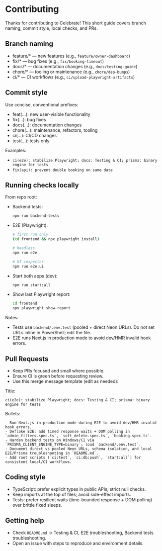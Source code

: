 # Contributing

Thanks for contributing to Celebrate! This short guide covers branch naming, commit style, local checks, and PRs.

## Branch naming

- feature/* — new features (e.g., `feature/owner-dashboard`)
- fix/* — bug fixes (e.g., `fix/booking-timeout`)
- docs/* — documentation changes (e.g., `docs/testing-guide`)
- chore/* — tooling or maintenance (e.g., `chore/dep-bumps`)
- ci/* — CI workflows (e.g., `ci/upload-playwright-artifacts`)

## Commit style

Use concise, conventional prefixes:

- feat(...): new user-visible functionality
- fix(...): bug fixes
- docs(...): documentation changes
- chore(...): maintenance, refactors, tooling
- ci(...): CI/CD changes
- test(...): tests only

Examples:

- `ci(e2e): stabilize Playwright; docs: Testing & CI; prisma: binary engine for tests`
- `fix(api): prevent double booking on same date`

## Running checks locally

From repo root:

- Backend tests:
  ```bash
  npm run backend-tests
  ```
- E2E (Playwright):
  ```bash
  # first run only
  (cd frontend && npx playwright install)

  # headless
  npm run e2e

  # UI inspector
  npm run e2e:ui
  ```
- Start both apps (dev):
  ```bash
  npm run start:all
  ```
- Show last Playwright report:
  ```bash
  cd frontend
  npx playwright show-report
  ```

Notes:
- Tests use `backend/.env.test` (pooled + direct Neon URLs). Do not set URLs inline in PowerShell; edit the file.
- E2E runs Next.js in production mode to avoid dev/HMR invalid hook errors.

## Pull Requests

- Keep PRs focused and small where possible.
- Ensure CI is green before requesting review.
- Use this merge message template (edit as needed):

Title:
```
ci(e2e): stabilize Playwright; docs: Testing & CI; prisma: binary engine for tests
```

Bullets:
```
- Run Next.js in production mode during E2E to avoid dev/HMR invalid hook errors.
- Deflake E2E: add timed response waits + DOM polling in `admin_filters.spec.ts`, `soft_delete.spec.ts`, `booking.spec.ts`.
- Harden backend tests on Windows/CI via `PRISMA_CLIENT_ENGINE_TYPE=binary`; load `backend/.env.test`.
- Document direct vs pooled Neon URLs, schema isolation, and local E2E/Prisma troubleshooting in `README.md`.
- Add root scripts (`ci:test`, `ci:db:push`, `start:all`) for consistent local/CI workflows.
```

## Coding style

- TypeScript: prefer explicit types in public APIs; strict null checks.
- Keep imports at the top of files; avoid side-effect imports.
- Tests: prefer resilient waits (time-bounded response + DOM polling) over brittle fixed sleeps.

## Getting help

- Check `README.md` → Testing & CI, E2E troubleshooting, Backend tests troubleshooting.
- Open an issue with steps to reproduce and environment details.
